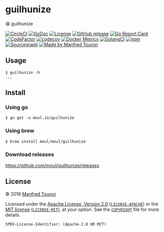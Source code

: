 # guilhunize

:smile: guilhunize

[![CircleCI](https://circleci.com/gh/moul/guilhunize.svg?style=shield)](https://circleci.com/gh/moul/guilhunize)
[![GoDoc](https://godoc.org/moul.io/guilhunize?status.svg)](https://godoc.org/moul.io/guilhunize)
[![License](https://img.shields.io/badge/license-Apache--2.0%20%2F%20MIT-%2397ca00.svg)](https://github.com/moul/guilhunize/blob/master/COPYRIGHT)
[![GitHub release](https://img.shields.io/github/release/moul/guilhunize.svg)](https://github.com/moul/guilhunize/releases)
[![Go Report Card](https://goreportcard.com/badge/moul.io/guilhunize)](https://goreportcard.com/report/moul.io/guilhunize)
[![CodeFactor](https://www.codefactor.io/repository/github/moul/guilhunize/badge)](https://www.codefactor.io/repository/github/moul/guilhunize)
[![codecov](https://codecov.io/gh/moul/guilhunize/branch/master/graph/badge.svg)](https://codecov.io/gh/moul/guilhunize)
[![Docker Metrics](https://images.microbadger.com/badges/image/moul/guilhunize.svg)](https://microbadger.com/images/moul/guilhunize)
[![GolangCI](https://golangci.com/badges/github.com/moul/guilhunize.svg)](https://golangci.com/r/github.com/moul/guilhunize)
[![npm](https://img.shields.io/npm/v/@moul.io/guilhunize)](https://www.npmjs.com/package/@moul.io/guilhunize)
[![Sourcegraph](https://sourcegraph.com/github.com/moul/guilhunize/-/badge.svg)](https://sourcegraph.com/github.com/moul/guilhunize?badge)
[![Made by Manfred Touron](https://img.shields.io/badge/made%20by-Manfred%20Touron-blue.svg?style=flat)](https://manfred.life/)


## Usage

```console
$ guilhunize -h
...
```

## Install

### Using go

```console
$ go get -u moul.io/guilhunize
```

### Using brew

```console
$ brew install moul/moul/guilhunize
```

### Download releases

https://github.com/moul/guilhunize/releases

## License

© 2019 [Manfred Touron](https://manfred.life)

Licensed under the [Apache License, Version 2.0](https://www.apache.org/licenses/LICENSE-2.0) ([`LICENSE-APACHE`](LICENSE-APACHE)) or the [MIT license](https://opensource.org/licenses/MIT) ([`LICENSE-MIT`](LICENSE-MIT)), at your option. See the [`COPYRIGHT`](COPYRIGHT) file for more details.

`SPDX-License-Identifier: (Apache-2.0 OR MIT)`
